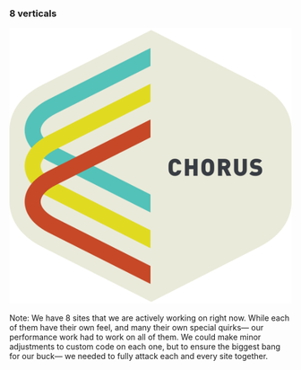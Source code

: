 ### 8 verticals

![Chorus, our CMS](/resources/images/constraints/chorus.svg)

Note: We have 8 sites that we are actively working on right now. While each of them have their own feel, and many their own special quirks— our performance work had to work on all of them. We could make minor adjustments to custom code on each one, but to ensure the biggest bang for our buck— we needed to fully attack each and every site together.
